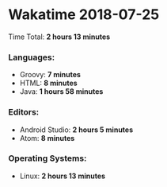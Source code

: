 # Wakatime 2018-07-25

Time Total: **2 hours 13 minutes**

### Languages:
- Groovy: **7 minutes** 
- HTML: **8 minutes** 
- Java: **1 hours 58 minutes** 

### Editors:
- Android Studio: **2 hours 5 minutes** 
- Atom: **8 minutes** 

### Operating Systems:
- Linux: **2 hours 13 minutes** 

